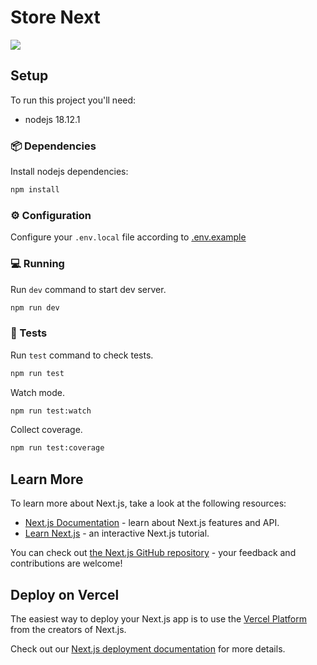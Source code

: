 # Store Next

<img src="https://github.com/gabrielmedina/store-next/actions/workflows/main.yml/badge.svg" />

## Setup

To run this project you'll need:

- nodejs 18.12.1

### 📦 Dependencies

Install nodejs dependencies:

```sh
npm install
```

### ⚙️ Configuration

Configure your `.env.local` file according to [.env.example](./.env.example)

### 💻 Running

Run `dev` command to start dev server.

```sh
npm run dev
```

### 🧪 Tests

Run `test` command to check tests.

```sh
npm run test
```

Watch mode.

```sh
npm run test:watch
```

Collect coverage.

```sh
npm run test:coverage
```

## Learn More

To learn more about Next.js, take a look at the following resources:

- [Next.js Documentation](https://nextjs.org/docs) - learn about Next.js features and API.
- [Learn Next.js](https://nextjs.org/learn) - an interactive Next.js tutorial.

You can check out [the Next.js GitHub repository](https://github.com/vercel/next.js/) - your feedback and contributions are welcome!

## Deploy on Vercel

The easiest way to deploy your Next.js app is to use the [Vercel Platform](https://vercel.com/new?utm_medium=default-template&filter=next.js&utm_source=create-next-app&utm_campaign=create-next-app-readme) from the creators of Next.js.

Check out our [Next.js deployment documentation](https://nextjs.org/docs/deployment) for more details.
